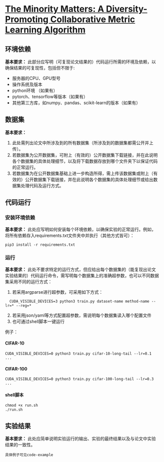 # [The Minority Matters: A Diversity-Promoting Collaborative Metric Learning Algorithm](https://scholar.google.com.hk/citations?view_op=view_citation&hl=zh-CN&user=5ZCgkQkAAAAJ&citation_for_view=5ZCgkQkAAAAJ:UeHWp8X0CEIC)

## 环境依赖

**基本要求：** 此部分应写明（可复现论文结果的）代码运行所需的环境及依赖，以确保结果的可复现性，包括但不限于:
- 服务器的CPU、GPU型号
- 操作系统及版本
- python环境 （如果有）
- pytorch、tensorflow等版本（如果有）
- 其他第三方库，如numpy、pandas、scikit-learn的版本（如果有）


## 数据集

**基本要求：** 
1. 此处需列出论文中所涉及到的所有数据集（所涉及到的数据集都需公开并上传）。
2. 若数据集为公开数据集，可附上（有效的）公开数据集下载链接，并在此说明各个数据集的具体处理细节，以及将下载数据存放到哪个文件夹下以保证代码的正常运行。
3. 若数据集为在公开数据集基础上进一步构造所得，需上传该数据集或附上（有效的）公开数据集下载链接，并在此说明各个数据集的具体处理细节或给出数据集处理代码及运行方式。

## 代码运行

### 安装环境依赖

**基本要求：** 此处应写明如何安装每个环境依赖，以确保实验的正常运行。例如，将所有依赖存入requirements.txt文件夹中并执行（其他方式皆可）：
```
pip3 install -r requirements.txt
```

### 运行
**基本要求：** 此处不要求特定的运行方式，但应给出每个数据集的（能复现出论文实验结果的）代码运行命令，需写明每个数据集上的准确超参数，也可以不同数据集采用不同的运行方式：
1. 若采用argparse进行超参数，可采用如下方式：
```
  CUDA_VISIBLE_DEVICES=3 python3 train.py dataset-name method-name --lr=* --reg=*
```
2. 若采用json/yaml等方式配置超参数，需说明每个数据集读入哪个配置文件
3. 也可通过shell脚本一键运行

例子：
#### CIFAR-10
```shell
CUDA_VISIBLE_DEVICES=0 python3 train.py cifar-10-long-tail --lr=0.1 ...
```
#### CIFAR-100
```shell
CUDA_VISIBLE_DEVICES=0 python3 train.py cifar-100-long-tail --lr=0.3 ...
```

#### shell脚本
```shell
chmod +x run.sh
./run.sh
```

## 实验结果
**基本要求：** 此处应简单说明实验运行的输出、实验的最终结果以及与论文中实验结果的一致性。

```
具体例子可见code-example
```
